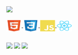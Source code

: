 

<div align="height">
  <a href="https://github.com/Sulaalbuquerque">
  <img height="180em" src="https://github-readme-stats.vercel.app/api/top-langs/?username=Sulaalbuquerque&layout=compact&langs_count=7&theme=dark"/>
</div>
  
  
<div style="display: inline_block"><br>
  <img align="center" alt="HTML" height="30" width="40" src="https://raw.githubusercontent.com/devicons/devicon/master/icons/html5/html5-original.svg">
  <img align="center" alt="CSS" height="30" width="40" src="https://raw.githubusercontent.com/devicons/devicon/master/icons/css3/css3-original.svg">
  <img align="center" alt="Js" height="30" width="40" src="https://raw.githubusercontent.com/devicons/devicon/master/icons/javascript/javascript-plain.svg">
  <img align="center" alt="React" height="30" width="40" src="https://raw.githubusercontent.com/devicons/devicon/master/icons/react/react-original.svg">
</div>
  
  ##
 
<div> 
  <a href = "https://sulaalbuquerque-portfolio.vercel.app/"><img src="https://img.shields.io/badge/portfólio-2c2035?style=for-the-badge" target="_blank"></a>
  <a href = "mailto:devsulaalbuquerque@gmail.com"><img src="https://img.shields.io/badge/-Gmail-%23333?style=for-the-badge&logo=gmail&logoColor=white" target="_blank"></a>
  <a href="https://www.linkedin.com/in/sula-albuquerque-659968203/" target="_blank"><img src="https://img.shields.io/badge/-LinkedIn-%230077B5?style=for-the-badge&logo=linkedin&logoColor=white" target="_blank"></a> 
</div>

